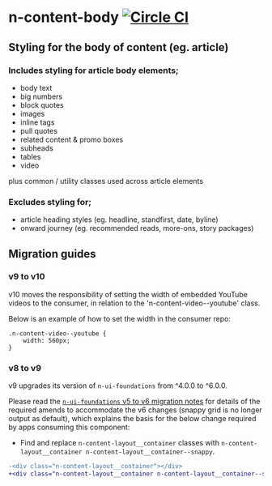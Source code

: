 # n-content-body [![Circle CI](https://circleci.com/gh/Financial-Times/n-content-body.svg?style=svg)](https://circleci.com/gh/Financial-Times/n-content-body)

## Styling for the body of content (eg. article)

### Includes styling for article body elements;

- body text
- big numbers
- block quotes
- images
- inline tags
- pull quotes
- related content & promo boxes
- subheads
- tables
- video

plus common / utility classes used across article elements


### Excludes styling for;

- article heading styles (eg. headline, standfirst, date, byline)
- onward journey (eg. recommended reads, more-ons, story packages)


## Migration guides

### v9 to v10

v10 moves the responsibility of setting the width of embedded YouTube videos to the consumer, in relation to the 'n-content-video--youtube' class.

Below is an example of how to set the width in the consumer repo:
```
.n-content-video--youtube {
	width: 560px;
}
```

### v8 to v9

v9 upgrades its version of `n-ui-foundations` from ^4.0.0 to ^6.0.0.

Please read the [`n-ui-foundations` v5 to v6 migration notes](https://github.com/Financial-Times/n-ui-foundations#user-content-v5-to-v6) for details of the required amends to accommodate the v6 changes (snappy grid is no longer output as default), which explains the basis for the below change required by apps consuming this component:

- Find and replace `n-content-layout__container` classes with `n-content-layout__container n-content-layout__container--snappy`.
```diff
-<div class="n-content-layout__container"></div>
+<div class="n-content-layout__container n-content-layout__container--snappy"></div>
```

